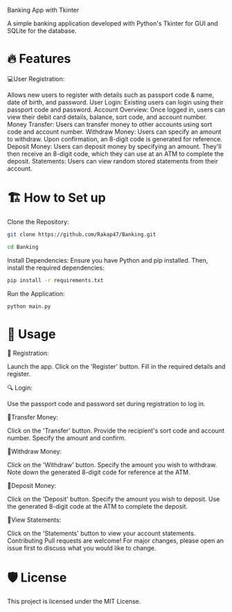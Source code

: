 Banking App with Tkinter

A simple banking application developed with Python's Tkinter for GUI and SQLite for the database.

# 🔥 Features

💻User Registration: 

Allows new users to register with details such as passport code & name, date of birth, and password.
User Login: Existing users can login using their passport code and password.
Account Overview: Once logged in, users can view their debit card details, balance, sort code, and account number.
Money Transfer: Users can transfer money to other accounts using sort code and account number.
Withdraw Money: Users can specify an amount to withdraw. Upon confirmation, an 8-digit code is generated for reference.
Deposit Money: Users can deposit money by specifying an amount. They'll then receive an 8-digit code, which they can use at an ATM to complete the deposit.
Statements: Users can view random stored statements from their account.

# 🏗️ How to Set up
Clone the Repository:

```bash
git clone https://github.com/Rakap47/Banking.git

cd Banking
```

Install Dependencies:
Ensure you have Python and pip installed. Then, install the required dependencies:

```bash
pip install -r requirements.txt
```

Run the Application:

```bash
python main.py
```
# 🍔 Usage
🔑 Registration:

Launch the app.
Click on the 'Register' button.
Fill in the required details and register.

🔍 Login:

Use the passport code and password set during registration to log in.

🔢Transfer Money:

Click on the 'Transfer' button.
Provide the recipient's sort code and account number.
Specify the amount and confirm.

🔢Withdraw Money:

Click on the 'Withdraw' button.
Specify the amount you wish to withdraw.
Note down the generated 8-digit code for reference at the ATM.

🔢Deposit Money:

Click on the 'Deposit' button.
Specify the amount you wish to deposit.
Use the generated 8-digit code at the ATM to complete the deposit.

🔢View Statements:

Click on the 'Statements' button to view your account statements.
Contributing
Pull requests are welcome! For major changes, please open an issue first to discuss what you would like to change.

# 🛡️ License
This project is licensed under the MIT License.
